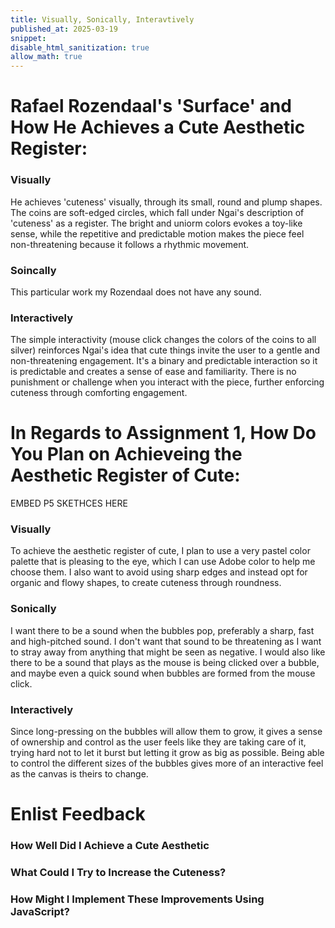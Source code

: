```yaml
---
title: Visually, Sonically, Interavtively
published_at: 2025-03-19
snippet:
disable_html_sanitization: true
allow_math: true
---
```

#  Rafael Rozendaal's 'Surface' and How He Achieves a Cute Aesthetic Register:
### Visually
He achieves 'cuteness' visually, through its small, round and plump shapes. The coins are soft-edged circles, which fall under Ngai's description of 'cuteness' as a register. The bright and uniorm colors evokes a toy-like sense, while the repetitive and predictable motion makes the piece feel non-threatening because it follows a rhythmic movement.

### Soincally
This particular work my Rozendaal does not have any sound.

### Interactively
The simple interactivity (mouse click changes the colors of the coins to all silver) reinforces Ngai's idea that cute things invite the user to a gentle and non-threatening engagement. It's a binary and predictable interaction so it is predictable and creates a sense of ease and familiarity. There is no punishment or challenge when you interact with the piece, further enforcing cuteness through comforting engagement.

# In Regards to Assignment 1, How Do You Plan on Achieveing the Aesthetic Register of Cute:
EMBED P5 SKETHCES HERE
### Visually
To achieve the aesthetic register of cute, I plan to use a very pastel color palette that is pleasing to the eye, which I can use Adobe color to help me choose them. I also want to avoid using sharp edges and instead opt for organic and flowy shapes, to create cuteness through roundness. 

### Sonically
I want there to be a sound when the bubbles pop, preferably a sharp, fast and high-pitched sound. I don't want that sound to be threatening as I want to stray away from anything that might be seen as negative. I would also like there to be a sound that plays as the mouse is being clicked over a bubble, and maybe even a quick sound when bubbles are formed from the mouse click.

### Interactively
Since long-pressing on the bubbles will allow them to grow, it gives a sense of ownership and control as the user feels like they are taking care of it, trying hard not to let it burst but letting it grow as big as possible. Being able to control the different sizes of the bubbles gives more of an interactive feel as the canvas is theirs to change.

# Enlist Feedback
### How Well Did I Achieve a Cute Aesthetic


### What Could I Try to Increase the Cuteness?


### How Might I Implement These Improvements Using JavaScript?
